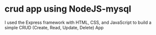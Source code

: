 # crud app using NodeJS-mysql
I  used the Express framework with HTML, CSS, and JavaScript to build a simple CRUD (Create, Read, Update, Delete) App
